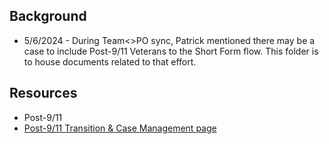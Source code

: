 ## Background
- 5/6/2024 - During Team<>PO sync, Patrick mentioned there may be a case to include Post-9/11 Veterans to the Short Form flow.  This folder is to house documents related to that effort.

## Resources
- Post-9/11 
- [Post-9/11 Transition & Case Management page](https://www.va.gov/POST911VETERANS/index.asp)

